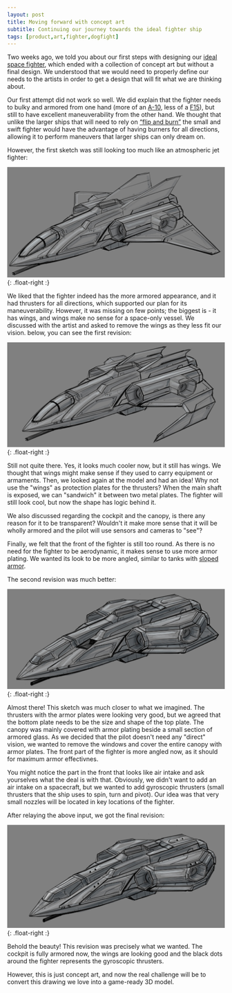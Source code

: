 ```yaml
---
layout: post
title: Moving forward with concept art 
subtitle: Continuing our journey towards the ideal fighter ship
tags: [product,art,fighter,dogfight]
---
```


Two weeks ago, we told you about our first steps with designing our [ideal space fighter](/2021-04-10-fighter-art-1), which ended with a collection of concept art but without a final design. We understood that we would need to properly define our needs to the artists in order to get a design that will fit what we are thinking about.

Our first attempt did not work so well. We did explain that the fighter needs to bulky and armored from one hand (more of an [A-10]( https://en.wikipedia.org/wiki/Fairchild_Republic_A-10_Thunderbolt_II), less of a [F15]( https://en.wikipedia.org/wiki/McDonnell_Douglas_F-15_Eagle)), but still to have excellent maneuverability from the other hand. We thought that unlike the larger ships that will need to rely on [“flip and burn”](https://www.youtube.com/watch?v=qL6UlySo3-M) the small and swift fighter would have the advantage of having burners for all directions, allowing it to perform maneuvers that larger ships can only dream on.

However, the first sketch was still looking too much like an atmospheric jet fighter:

![not there yet](/assets/img/fighter-first.jpg){: .float-right :}

We liked that the fighter indeed has the more armored appearance, and it had thrusters for all directions, which supported our plan for its maneuverability. However, it was missing on few points; the biggest is - it has wings, and wings make no sense for a space-only vessel. We discussed with the artist and asked to remove the wings as they less fit our vision. below, you can see the first revision:

![still not there](/assets/img/fighter-again.jpg){: .float-right :}

Still not quite there. Yes, it looks much cooler now, but it still has wings. We thought that wings might make sense if they used to carry equipment or armaments. Then, we looked again at the model and had an idea! Why not use the "wings" as protection plates for the thrusters? When the main shaft is exposed, we can "sandwich" it between two metal plates. The fighter will still look cool, but now the shape has logic behind it.

We also discussed regarding the cockpit and the canopy, is there any reason for it to be transparent? Wouldn't it make more sense that it will be wholly armored and the pilot will use sensors and cameras to "see"?

Finally, we felt that the front of the fighter is still too round. As there is no need for the fighter to be aerodynamic, it makes sense to use more armor plating. We wanted its look to be more angled, similar to tanks with [sloped armor](https://en.wikipedia.org/wiki/Sloped_armour).

The second revision was much better:

![looking better](/assets/img/fighter-almost.jpg){: .float-right :}

Almost there! This sketch was much closer to what we imagined. The thrusters with the armor plates were looking very good, but we agreed that the bottom plate needs to be the size and shape of the top plate. The canopy was mainly covered with armor plating beside a small section of armored glass. As we decided that the pilot doesn't need any "direct" vision, we wanted to remove the windows and cover the entire canopy with armor plates. The front part of the fighter is more angled now, as it should for maximum armor effectivnes. 

You might notice the part in the front that looks like air intake and ask yourselves what the deal is with that. Obviously, we didn't want to add an air intake on a spacecraft, but we wanted to add gyroscopic thrusters (small thrusters that the ship uses to spin, turn and pivot). Our idea was that very small nozzles will be located in key locations of the fighter.

After relaying the above input, we got the final revision:

![eureka](/assets/img/fighter-final.jpg){: .float-right :}

Behold the beauty! This revision was precisely what we wanted. The cockpit is fully armored now, the wings are looking good and the black dots around the fighter represents the gyroscopic thrusters.

However, this is just concept art, and now the real challenge will be to convert this drawing we love into a game-ready 3D model.
